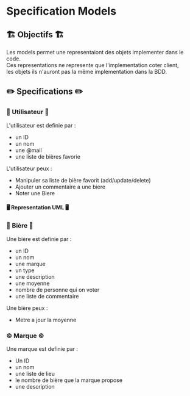 # Specification Models 

## 🏗️ Objectifs 🏗️

Les models permet une representaiont des objets implementer dans le code.  
Ces representations ne represente que l'implementation coter client,   
les objets ils n'auront pas la même implementation dans la BDD.

## ✏️ Specifications ✏️

### 🧑 Utilisateur 🧑

L'utilisateur est definie par :
* un ID
* un nom
* une @mail
* une liste de bières favorie

L'utilisateur peux :

* Manipuler sa liste de bière favorit (add/update/delete)
* Ajouter un commentaire a une biere
* Noter une Biere

#### 🖥️ Representation UML 🖥️

### 🍺 Bière 🍺

Une bière est  definie par :
* un ID
* un nom
* une marque
* un type
* une description
* une moyenne
* nombre de personne qui on voter
* une liste de commentaire

Une bière peux :
* Metre a jour la moyenne

### ©️ Marque ©️

Une marque est definie par :
* Un ID
* un nom
* une liste de lieu 
* le nombre de bière que la marque propose
* une description
